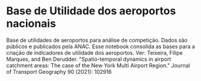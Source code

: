# Base de Utilidade dos aeroportos nacionais
Base de utilidades de aeroportos para análise de competição. Dados são públicos e publicados pela ANAC. Esse notebook consolida as bases para a criação de indicadores de utilidade dos aeroportos. Ver: Teixeira, Filipe Marques, and Ben Derudder. "Spatio-temporal dynamics in airport catchment areas: The case of the New York Multi Airport Region." Journal of Transport Geography 90 (2021): 102916
